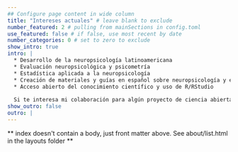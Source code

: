 ```yaml
---
## Configure page content in wide column
title: "Intereses actuales" # leave blank to exclude
number_featured: 2 # pulling from mainSections in config.toml
use_featured: false # if false, use most recent by date
number_categories: 0 # set to zero to exclude
show_intro: true
intro: |
  * Desarrollo de la neuropsicología latinoamericana
  * Evaluación neuropsicológica y psicometría
  * Estadística aplicada a la neuropsicología
  * Creación de materiales y guías en español sobre neuropsicología y estadística aplicada
  * Acceso abierto del conocimiento científico y uso de R/RStudio
  
  Si te interesa mi colaboración para algún proyecto de ciencia abierta sobre neuropsicología o estadística aplicada en esa disciplina, contactame y hablamos ;) 
show_outro: false
outro: |
---
```


** index doesn't contain a body, just front matter above.
See about/list.html in the layouts folder **